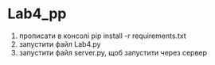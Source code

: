 # Lab4_pp

1) прописати в консолі pip install -r requirements.txt
2) запустити файл Lab4.py
3) запустити файл server.py, щоб запустити через сервер

